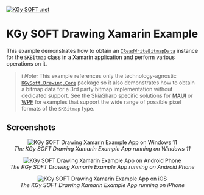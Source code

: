 ﻿[![KGy SOFT .net](https://user-images.githubusercontent.com/27336165/124292367-c93f3d00-db55-11eb-8003-6d943ee7d7fa.png)](https://kgysoft.net)

# KGy SOFT Drawing Xamarin Example

This example demonstrates how to obtain an [`IReadWriteBitmapData`](https://docs.kgysoft.net/drawing/html/T_KGySoft_Drawing_Imaging_IReadWriteBitmapData.htm) instance for the `SKBitmap` class in a Xamarin application and perform various operations on it.

> ℹ️ _Note:_ This example references only the technology-agnostic [`KGySoft.Drawing.Core`](https://www.nuget.org/packages/KGySoft.Drawing.Core) package so it also demonstrates how to obtain a bitmap data for a 3rd party bitmap implementation without dedicated support. See the SkiaSharp specific solutions for [MAUI](../SkiaSharp_(Maui)) or [WPF](../SkiaSharp_(Maui)) for examples that support the wide range of possible pixel formats of the `SKBitmap` type.

## Screenshots

<p align="center">
  <img alt="KGy SOFT Drawing Xamarin Example App on Windows 11" src="https://github.com/koszeggy/KGySoft.Drawing/assets/27336165/563b129b-7b74-4c4f-a06b-ed7ff0f93f07"/>
  <br/><em>The KGy SOFT Drawing Xamarin Example App running on Windows 11</em>
</p>

<p align="center">
  <img alt="KGy SOFT Drawing Xamarin Example App on Android Phone" src="https://github.com/koszeggy/KGySoft.Drawing/assets/27336165/f575d95f-64f3-4926-9f15-f676fad69391"/>
  <br/><em>The KGy SOFT Drawing Xamarin Example App running on Android Phone</em>
</p>

<p align="center">
  <img alt="KGy SOFT Drawing Xamarin Example App on iOS" src="https://github.com/koszeggy/KGySoft.Drawing/assets/27336165/d5f3546f-f43f-410d-9a09-40ee303368c5"/>
  <br/><em>The KGy SOFT Drawing Xamarin Example App running on iPhone</em>
</p>
